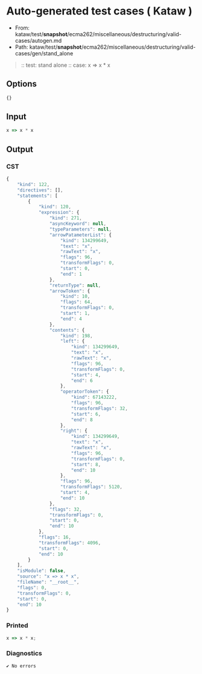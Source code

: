 # Auto-generated test cases ( Kataw )
- From: kataw/test/__snapshot__/ecma262/miscellaneous/destructuring/valid-cases/autogen.md
- Path: kataw/test/__snapshot__/ecma262/miscellaneous/destructuring/valid-cases/gen/stand_alone
> :: test: stand alone
> :: case: x => x * x
## Options

`````js
{}
`````
## Input

`````js
x => x * x
`````
## Output

### CST

```javascript
{
    "kind": 122,
    "directives": [],
    "statements": [
        {
            "kind": 120,
            "expression": {
                "kind": 271,
                "asyncKeyword": null,
                "typeParameters": null,
                "arrowPatameterList": {
                    "kind": 134299649,
                    "text": "x",
                    "rawText": "x",
                    "flags": 96,
                    "transformFlags": 0,
                    "start": 0,
                    "end": 1
                },
                "returnType": null,
                "arrowToken": {
                    "kind": 10,
                    "flags": 64,
                    "transformFlags": 0,
                    "start": 1,
                    "end": 4
                },
                "contents": {
                    "kind": 198,
                    "left": {
                        "kind": 134299649,
                        "text": "x",
                        "rawText": "x",
                        "flags": 96,
                        "transformFlags": 0,
                        "start": 4,
                        "end": 6
                    },
                    "operatorToken": {
                        "kind": 67143222,
                        "flags": 96,
                        "transformFlags": 32,
                        "start": 6,
                        "end": 8
                    },
                    "right": {
                        "kind": 134299649,
                        "text": "x",
                        "rawText": "x",
                        "flags": 96,
                        "transformFlags": 0,
                        "start": 8,
                        "end": 10
                    },
                    "flags": 96,
                    "transformFlags": 5120,
                    "start": 4,
                    "end": 10
                },
                "flags": 32,
                "transformFlags": 0,
                "start": 0,
                "end": 10
            },
            "flags": 16,
            "transformFlags": 4096,
            "start": 0,
            "end": 10
        }
    ],
    "isModule": false,
    "source": "x => x * x",
    "fileName": "__root__",
    "flags": 0,
    "transformFlags": 0,
    "start": 0,
    "end": 10
}
```

### Printed

```javascript
x => x * x;
```

### Diagnostics

```javascript
✔ No errors
```

